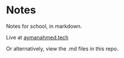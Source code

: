 # Notes
Notes for school, in markdown.

Live at [aymanahmed.tech](aymanahmed.tech)

Or alternatively, view the .md files in this repo.
